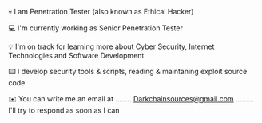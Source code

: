 

💀   I am Penetration Tester (also known as Ethical Hacker)

💻  I'm currently working as Senior Penetration Tester

💡  I'm on track for learning more about Cyber Security, Internet Technologies and Software Development.

⌨️  I develop security tools & scripts, reading & maintaning exploit source code

✉️  You can write me an email at ........ Darkchainsources@gmail.com ......... I'll try to respond as soon as I can
